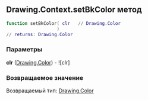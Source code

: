 ## Drawing.Context.setBkColor метод


```lua
function setBkColor( clr   // Drawing.Color
                   )
// returns: Drawing.Color
```


### Параметры

**clr** ([Drawing.Color](../../Drawing/Color.md)) - ![clr]

### Возвращаемое значение

Возвращаемый тип: [Drawing.Color](../../Drawing/Color.md)

